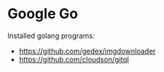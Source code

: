 # Google Go

Installed golang programs:

* https://github.com/gedex/imgdownloader
* https://github.com/cloudson/gitql
